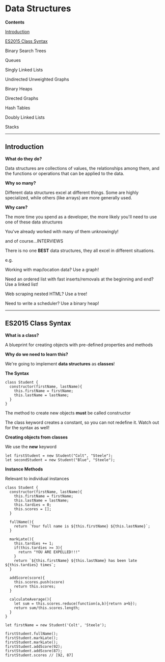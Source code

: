 # Data Structures

**Contents**

[Introduction](#introduction)

[ES2015 Class Syntax](#es2015-class-syntax)

Binary Search Trees

Queues

Singly Linked Lists

Undirected Unweighted Graphs

Binary Heaps

Directed Graphs

Hash Tables

Doubly Linked Lists

Stacks

---

## Introduction

**What do they do?**

Data structures are collections of values, the relationships among them, and the functions or operations that can be applied to the data.

**Why so many?**

Different data structures excel at different things. Some are highly specialized, while others (like arrays) are more generally used.

**Why care?**

The more time you spend as a developer, the more likely you'll need to use one of these data structures

You've already worked with many of them unknowingly!

and of course...INTERVIEWS

There is no one **BEST** data structures, they all excel in different situations.

e.g.

Working with map/location data? Use a graph!

Need an ordered list with fast inserts/removals at the beginning and end? Use a linked list!

Web scraping nested HTML? Use a tree!

Need to write a scheduler? Use a binary heap!

---

## ES2015 Class Syntax

**What is a class?**

A blueprint for creating objects with pre-defined properties and methods

**Why do we need to learn this?**

We're going to implement **data structures** as **classes**!

**The Syntax**

```
class Student {
  constructor(firstName, lastName){
    this.firstName = firstName;
    this.lastName = lastName;
  }
}
```

The method to create new objects **must** be called constructor

The class keyword creates a constant, so you can not redefine it. Watch out for the syntax as well!

**Creating objects from classes**

We use the **new** keyword

```
let firstStudent = new Student("Colt", "Steele");
let secondStudent = new Student("Blue", "Steele");
```

**Instance Methods**

Relevant to individual instances

```
class Student {
  constructor(firstName, lastName){
    this.firstName = firstName;
    this.lastName = lastName;
    this.tardies = 0;
    this.scores = [];
  }

  fullName(){
    return `Your full name is ${this.firstName} ${this.lastName}`;
  }

  markLate(){
    this.tardies += 1;
    if(this.tardies >= 3){
      return "YOU ARE EXPELLED!!!"
    }
    return `${this.firstName} ${this.lastName} has been late ${this.tardies} times`;
  }

  addScore(score){
    this.scores.push(score)
    return this.scores;
  }

  calculateAverage(){
    let sum = this.scores.reduce(function(a,b){return a+b});
    return sum/this.scores.length;
  }
}

let firstName = new Student('Colt', 'Steele');

firstStudent.fullName();
firstStudent.markLate();
firstStudent.markLate();
firstStudent.addScore(92);
firstStudent.addScore(87);
firstStudent.scores // [92, 87]
```
